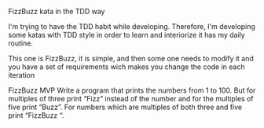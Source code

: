 FizzBuzz kata in the TDD way

I'm trying to have the TDD habit while developing.
Therefore, I'm developing some katas with TDD style in order to learn and interiorize it has my daily routine.

This one is FizzBuzz, it is simple, and then some one needs to modify it and you have a set of requirements wich makes you change the code in each iteration

FizzBuzz MVP
Write a program that prints the numbers from 1 to 100. But for multiples of three print “Fizz” instead of the number and for the multiples of five print “Buzz”. For numbers which are multiples of both three and five print “FizzBuzz “.



